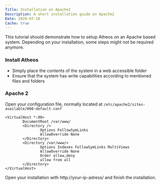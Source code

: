 ```yaml
---
Title: Installation on Apache2
Description: A short installation guide on Apache2
Date: 2020-07-10
Cache: true
---
```

This tutorial should demonstrate how to setup Atheos on an Apache based system. Depending on your installation, some steps might not be required anymore. 

### Install Atheos

- Simply place the contents of the system in a web accessible folder
- Ensure that the system has write capabilities according to mentioned files and folders

### Apache 2 

Open your configuration file, normally located at ```/etc/apache2/sites-available/000-default.conf```

```
<VirtualHost *:80>
        DocumentRoot /var/www/
        <Directory />
                Options FollowSymLinks
                AllowOverride None
        </Directory>
        <Directory /var/www/>
                Options Indexes FollowSymLinks MultiViews
                AllowOverride None
                Order allow,deny
                allow from all
        </Directory>
</VirtualHost>
```

Open your installation with http://your-ip-adress/ and finish the installation. 